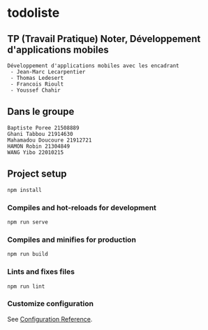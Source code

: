 # todoliste

## TP (Travail Pratique) Noter, Développement d'applications mobiles
```
Développement d'applications mobiles avec les encadrant 
 - Jean-Marc Lecarpentier
 - Thomas Ledesert 
 - Francois Rioult  
 - Youssef Chahir
```

## Dans le groupe
```
Baptiste Poree 21508889
Ghani Tabbou 21914630
Mahamadou Doucoure 21912721
HAMON Robin 21304849
WANG Yibo 22010215
```

## Project setup
```
npm install
```

### Compiles and hot-reloads for development
```
npm run serve
```

### Compiles and minifies for production
```
npm run build
```

### Lints and fixes files
```
npm run lint
```

### Customize configuration
See [Configuration Reference](https://cli.vuejs.org/config/).
